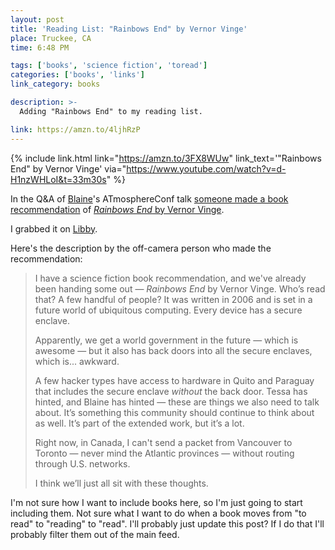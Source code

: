 ```yaml
---
layout: post
title: 'Reading List: "Rainbows End" by Vernor Vinge'
place: Truckee, CA
time: 6:48 PM

tags: ['books', 'science fiction', 'toread']
categories: ['books', 'links']
link_category: books

description: >-
  Adding "Rainbows End" to my reading list.

link: https://amzn.to/4ljhRzP
---
```


{% include link.html link="https://amzn.to/3FX8WUw" link_text='"Rainbows End" by Vernor Vinge' via="https://www.youtube.com/watch?v=d-H1nzWHLoI&t=33m30s" %}

In the Q&A of [Blaine](https://bsky.app/profile/blaine.bsky.social)'s ATmosphereConf talk [someone made a book recommendation](https://www.youtube.com/watch?v=d-H1nzWHLoI&t=33m30s) of [*Rainbows End* by Vernor Vinge](https://amzn.to/3FX8WUw).

I grabbed it on [Libby](https://share.libbyapp.com/title/529076).

Here's the description by the off-camera person who made the recommendation:

> I have a science fiction book recommendation, and we've already been handing some out — *Rainbows End* by Vernor Vinge. Who’s read that? A few handful of people? It was written in 2006 and is set in a future world of ubiquitous computing. Every device has a secure enclave.
>
> Apparently, we get a world government in the future — which is awesome — but it also has back doors into all the secure enclaves, which is... awkward.
>
> A few hacker types have access to hardware in Quito and Paraguay that includes the secure enclave *without* the back door. Tessa has hinted, and Blaine has hinted — these are things we also need to talk about. It’s something this community should continue to think about as well. It’s part of the extended work, but it’s a lot.
>
> Right now, in Canada, I can't send a packet from Vancouver to Toronto — never mind the Atlantic provinces — without routing through U.S. networks.
>
> I think we’ll just all sit with these thoughts.

I'm not sure how I want to include books here, so I'm just going to start including them. Not sure what I want to do when a book moves from "to read" to "reading" to "read". I'll probably just update this post? If I do that I'll probably filter them out of the main feed.